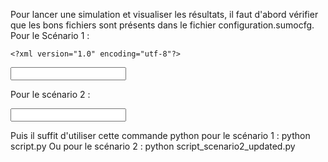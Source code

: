 Pour lancer une simulation et visualiser les résultats, il faut d'abord vérifier que les bons fichiers sont présents dans le fichier configuration.sumocfg.
Pour le Scénario 1 :

    <?xml version="1.0" encoding="utf-8"?>
<configuration>
  <input>
    <net-file value="Map_Smartseille.net.xml" />
    <route-files value="flows_vf_sorted_by_departure.rou.xml" />
    <additional-files value="parkings.xml" />
  </input>
  <time>
    <begin value="0" />
    <end value="7200" />
  </time>
  <output>
    <!-- Collect vehicle trip information -->
    <tripinfo-output value="tripinfo.xml"/>
    <!-- Collect emissions data -->
    <emission-output value="emissions.xml"/>
  </output>
</configuration>

Pour le scénario 2 : 

  <?xml version="1.0" encoding="utf-8"?>
<configuration>
  <input>
    <net-file value="Map_Smartseille.net.xml" />
    <route-files value="flows_s2_updated.rou.xml" />
    <additional-files value="parkings_parking1.add.xml" />
  </input>
  <time>
    <begin value="0" />
    <end value="7200" />
  </time>
  <output>
    <!-- Collect vehicle trip information -->
    <tripinfo-output value="tripinfo.xml"/>
    <!-- Collect emissions data -->
    <emission-output value="emissions.xml"/>
  </output>
</configuration>
  
Puis il suffit d'utiliser cette commande python pour le scénario 1 :
  python script.py
Ou pour le scénario 2 : 
  python script_scenario2_updated.py
